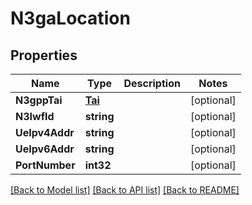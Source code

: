 # N3gaLocation

## Properties
Name | Type | Description | Notes
------------ | ------------- | ------------- | -------------
**N3gppTai** | [**Tai**](Tai.md) |  | [optional] 
**N3IwfId** | **string** |  | [optional] 
**UeIpv4Addr** | **string** |  | [optional] 
**UeIpv6Addr** | **string** |  | [optional] 
**PortNumber** | **int32** |  | [optional] 

[[Back to Model list]](../README.md#documentation-for-models) [[Back to API list]](../README.md#documentation-for-api-endpoints) [[Back to README]](../README.md)



